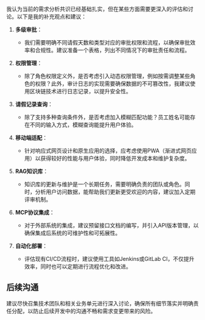 我认为当前的需求分析共识已经基础扎实，但在某些方面需要更深入的评估和讨论。以下是我的补充观点和建议：

1. **多级审批**：
   - 我们需要明确不同请假天数和类型对应的审批权限和流程，以确保审批效率和合规性。建议准备一个表格，列出不同情况下的审批责任和流程。

2. **权限管理**：
   - 除了角色权限定义外，是否考虑引入动态权限管理，例如按需调整某些角色的权限？此外，审计日志的实现需要确保数据的不可篡改性，我建议使用区块链技术进行日志记录，以提升安全性。

3. **请假记录查询**：
   - 除了支持多种查询条件外，是否考虑加入模糊匹配功能？员工姓名可能存在不同的输入方式，模糊查询能提升用户体验。

4. **移动端适配**：
   - 针对响应式网页设计和原生应用的选择，应考虑使用PWA（渐进式网页应用）以获得较好的性能与用户体验，同时降低开发成本和维护复杂度。

5. **RAG知识库**：
   - 知识库的更新与维护是一个长期任务，需要明确负责的团队或角色。同时，分析用户访问数据，能帮助我们更新更受欢迎的内容，建议加入定期评审机制。

6. **MCP协议集成**：
   - 对于外部系统的集成，建议预留接口文档的编写，并引入API版本管理，以确保集成后系统的可维护性和可拓展性。

7. **自动化部署**：
   - 评估现有CI/CD流程时，建议使用工具如Jenkins或GitLab CI，不仅提升效率，同时也可以定期进行流程优化和改进。

## 后续沟通
建议尽快召集技术团队和相关业务单元进行深入讨论，确保所有细节落实并明确责任分配，以防止后续开发中的沟通不畅和需求变更带来的风险。
